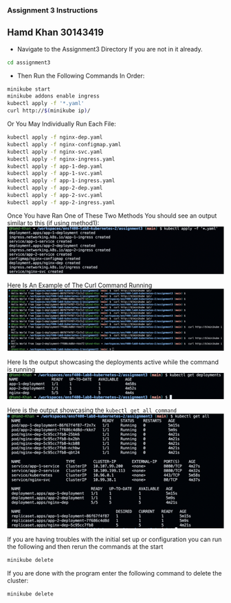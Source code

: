 ### Assignment 3 Instructions
## Hamd Khan 30143419


- Navigate to the Assignment3 Directory If you are not in it already. 

```bash
cd assignment3
```

- Then Run the Following Commands In Order:

```bash
minikube start
minikube addons enable ingress
kubectl apply -f '*.yaml'
curl http://$(minikube ip)/
```

Or You May Individually Run Each File:
```bash
kubectl apply -f nginx-dep.yaml
kubectl apply -f nginx-configmap.yaml
kubectl apply -f nginx-svc.yaml
kubectl apply -f nginx-ingress.yaml 
kubectl apply -f app-1-dep.yaml
kubectl apply -f app-1-svc.yaml
kubectl apply -f app-1-ingress.yaml
kubectl apply -f app-2-dep.yaml
kubectl apply -f app-2-svc.yaml
kubectl apply -f app-2-ingress.yaml
```


Once You have Ran One of These Two Methods You should see an output similar to this (if using method1):
![image](https://github.com/Hamd-Khan/ensf400-lab8-kubernetes-2/blob/main/assignment3/Screen%20Shot%202024-04-09%20at%2010.58.26%20AM.png)

Here Is An Example of The Curl Command Running
![image](https://github.com/Hamd-Khan/ensf400-lab8-kubernetes-2/blob/main/assignment3/Screen%20Shot%202024-04-09%20at%2010.55.51%20AM.png)

Here Is the output showcasing the deployments active while the command is running
![image](https://github.com/Hamd-Khan/ensf400-lab8-kubernetes-2/blob/main/assignment3/Screen%20Shot%202024-04-09%20at%2011.00.22%20AM.png)

Here is the output showcasing the `kubectl get all command`
![image](https://github.com/Hamd-Khan/ensf400-lab8-kubernetes-2/blob/main/assignment3/Screen%20Shot%202024-04-09%20at%2011.01.58%20AM.png)


If you are having troubles with the initial set up or configuration you can run the following and then rerun the commands at the start

```bash
minikube delete
```

If you are done with the program enter the following command to delete the cluster:
```bash
minikube delete
```
